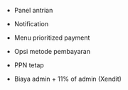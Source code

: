 - Panel antrian
- Notification
- Menu prioritized payment
- Opsi metode pembayaran

- PPN tetap
- Biaya admin + 11% of admin (Xendit)